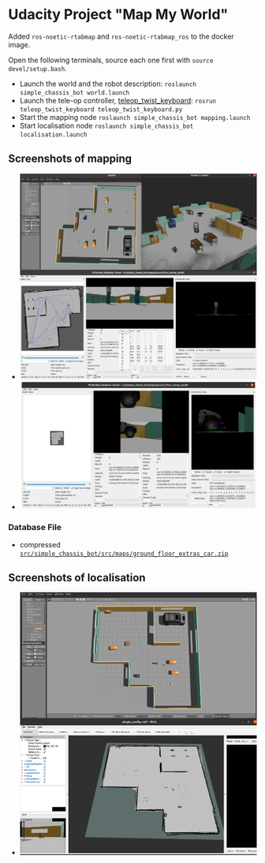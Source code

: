 # Udacity Project "Map My World"

Added `ros-noetic-rtabmap` and `ros-noetic-rtabmap_ros` to the docker image.

Open the following terminals, source each one first with `source devel/setup.bash`.
* Launch the world and the robot description:
`roslaunch simple_chassis_bot world.launch`
* Launch the tele-op controller, [teleop_twist_keyboard](https://github.com/ros-teleop/teleop_twist_keyboard):
`rosrun teleop_twist_keyboard teleop_twist_keyboard.py`
* Start the mapping node `roslaunch simple_chassis_bot mapping.launch`
* Start localisation node `roslaunch simple_chassis_bot localisation.launch` 

## Screenshots of mapping
* ![](db-view-3d-map.png)
* ![](db-view-car-wheels.png)

### Database File
* compressed 
[`src/simple_chassis_bot/src/maps/ground_floor_extras_car.zip`](src/simple_chassis_bot/maps/ground_floor_extras_car.zip)

## Screenshots of localisation
*  ![screenshot with car localised after moving around](localising.png)